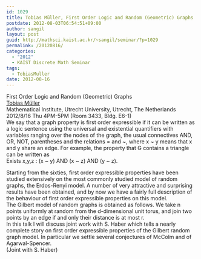 ```yaml
---
id: 1029
title: Tobias Müller, First Order Logic and Random (Geometric) Graphs
postdate: 2012-08-03T06:54:51+09:00
author: sangil
layout: post
guid: http://mathsci.kaist.ac.kr/~sangil/seminar/?p=1029
permalink: /20120816/
categories:
  - "2012"
  - KAIST Discrete Math Seminar
tags:
  - TobiasMuller
date: 2012-08-16
---
```

<div class="talk">
  First Order Logic and Random (Geometric) Graphs
</div>

<div class="speaker">
  <a href="http://www.math.uu.nl/~Muell001/">Tobias Müller</a><br /> Mathematical Institute, Utrecht University, Utrecht, The Netherlands
</div>

<div class="date">
  2012/8/16 Thu 4PM-5PM (Room 3433, Bldg. E6-1)
</div>

<div class="abstract">
  We say that a graph property is first order expressible if it can be written as a logic sentence using the universal and existential quantifiers with variables ranging over the nodes of the graph, the usual connectives AND, OR, NOT, parentheses and the relations = and ~, where x ~ y means that x and y share an edge. For example, the property that G contains a triangle can be written as<br /> Exists x,y,z : (x ~ y) AND (x ~ z) AND (y ~ z).</p> 
  
  <p>
    Starting from the sixties, first order expressible properties have been studied extensively on the most commonly studied model of random graphs, the Erdos-Renyi model. A number of very attractive and surprising results have been obtained, and by now we have a fairly full description of the behaviour of first order expressible properties on this model.<br /> The Gilbert model of random graphs is obtained as follows. We take n points uniformly at random from the d-dimensional unit torus, and join two points by an edge if and only their distance is at most r.<br /> In this talk I will discuss joint work with S. Haber which tells a nearly complete story on first order expressible properties of the Gilbert random graph model. In particular we settle several conjectures of McColm and of Agarwal-Spencer.<br /> (Joint with S. Haber)
  </p>
</div>